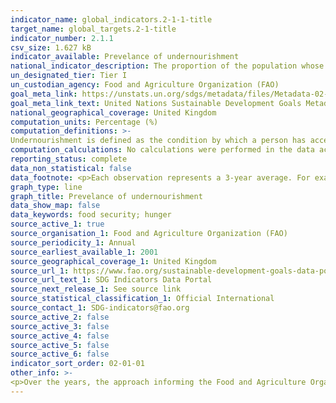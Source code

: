 ```yaml
---
indicator_name: global_indicators.2-1-1-title
target_name: global_targets.2-1-title
indicator_number: 2.1.1
csv_size: 1.627 kB
indicator_available: Prevelance of undernourishment
national_indicator_description: The proportion of the population whose habitual food consumption is insufficient to provide the dietary energy levels that are required to maintain a normal active and healthy life, expressed as a percentage.
un_designated_tier: Tier I
un_custodian_agency: Food and Agriculture Organization (FAO)
goal_meta_link: https://unstats.un.org/sdgs/metadata/files/Metadata-02-01-01.pdf
goal_meta_link_text: United Nations Sustainable Development Goals Metadata (PDF 270 KB)
national_geographical_coverage: United Kingdom
computation_units: Percentage (%)
computation_definitions: >-
Undernourishment is defined as the condition by which a person has access, on a regular basis, to the amount of food that are insufficient to provide the energy required for conducting a normal, healthy and active life, given his or her own dietary energy requirements. Though strictly related, “undernourishment” as defined here is different from the physical conditions of “malnutrition” and “undernutrition” as it refers to the condition of insufficient intake of food, rather than to the outcome in terms of nutritional status.
computation_calculations: No calculations were performed in the data acquisition of this indicator as appropriate data was readily available in the final format specified by this indicator.
reporting_status: complete
data_non_statistical: false
data_footnote: <p>Each observation represents a 3-year average. For example, the estimate displayed for 2001 is calculated using data from 2000 to 2002.</p><p>Data showing as 2.5 may signify a prevalence of undernourishment below 2.5% - see other information section.</p>
graph_type: line
graph_title: Prevelance of undernourishment
data_show_map: false
data_keywords: food security; hunger
source_active_1: true
source_organisation_1: Food and Agriculture Organization (FAO)
source_periodicity_1: Annual
source_earliest_available_1: 2001
source_geographical_coverage_1: United Kingdom
source_url_1: https://www.fao.org/sustainable-development-goals-data-portal/data/indicators/2.1.1-prevalence-of-undernourishment/en
source_url_text_1: SDG Indicators Data Portal
source_next_release_1: See source link
source_statistical_classification_1: Official International
source_contact_1: SDG-indicators@fao.org
source_active_2: false
source_active_3: false
source_active_4: false
source_active_5: false
source_active_6: false
indicator_sort_order: 02-01-01
other_info: >-
<p>Over the years, the approach informing the Food and Agriculture Organization (FAO) computation of the prevalence of undernourishment has been criticized, based on the presumptions that undernourishment should be assessed necessarily starting at the individual level, by comparing individual energy requirements with individual energy intakes. According to such a view, the prevalence of undernourishment could be simply computed by counting the number of individuals in a representative sample of the population that is classified as undernourished, based on a comparison of individual habitual food consumption and requirements.</p><p>Unfortunately, such an approach is not feasible for two reasons. First, due to the cost of individual dietary intake surveys, individual food consumption is measured only in a few countries, every several years, on relatively small samples. Second, individual energy requirements are practically unobservable with standard data collection methods (to the point that observed habitual energy consumption of individuals in a healthy status is still the preferred way to infer individual energy requirements). This means that even if it were possible to obtain accurate observations of the individual dietary energy consumption, this would be insufficient to infer on the undernourishment condition at individual level, unless integrated by the observation on the physical status (body mass index) and of its dynamic over time, of the same individual.</p><p>The model-based approach, developed by FAO, and used to estimate the prevalence of undernourishment integrates information that is available with sufficient regularity from different sources for most countries in the world, in a theoretically consistent way, thus providing what is still one of the most reliable tools to monitor progress towards reducing global hunger.</p><p>However, data reliability mostly depends on the quality of the data used to inform the estimation of the model’s parameters, which could be either from survey data or from food balances. Neither source is devoid of problems and, when comparing estimates from food balances and surveys, differences are frequently noted. To limit the impact of errors, FAO has traditionally presented estimates of prevalence of undernourishment at national level as three-year averages, on the presumption that errors induced by imprecise recording of stocks variations in each single year might be highly reduced when considering an average over three consecutive years.</p><p>Finally, due to the probabilistic nature of the inference and the margins of uncertainty associated with estimates  of each of the parameters in the model, the precision of the prevalence of undernourishment estimates is generally low. While it is not possible to formally compute margins of error around prevalence of undernourishment estimates, these are expected to likely exceed 5 percent in most cases. For this reason, FAO does not consider prevalence of undernourishment estimates that result to be lower than 2.5 percent as sufficiently reliable to be reported.</p> Data follows the UN specification for this indicator. This indicator has not been identified in collaboration with topic experts.
---
```

